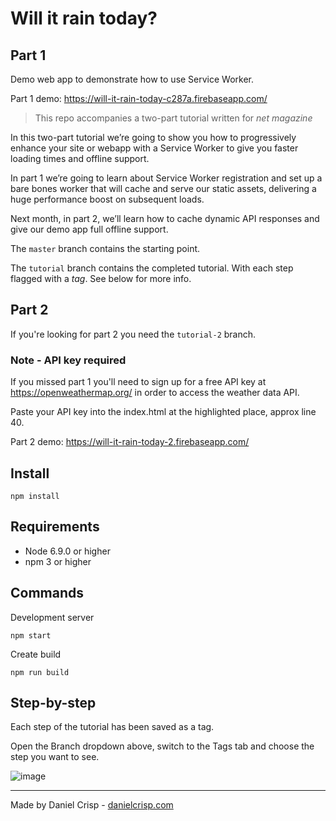 # Will it rain today?

## Part 1

Demo web app to demonstrate how to use Service Worker.

Part 1 demo: https://will-it-rain-today-c287a.firebaseapp.com/

> This repo accompanies a two-part tutorial written for *net magazine*

In this two-part tutorial we’re going to show you how to progressively enhance
your site or webapp with a Service Worker to give you faster loading times and
offline support.

In part 1 we’re going to learn about Service Worker registration and set up a
bare bones worker that will cache and serve our static assets, delivering a
huge performance boost on subsequent loads.

Next month, in part 2, we’ll learn how to cache dynamic API responses and give
our demo app full offline support.

The `master` branch contains the starting point.

The `tutorial` branch contains the completed tutorial. With each step flagged
with a *tag*. See below for more info.

## Part 2

If you're looking for part 2 you need the `tutorial-2` branch.

### Note - API key required

If you missed part 1 you'll need to sign up for a free API key at
https://openweathermap.org/ in order to access the weather data API.

Paste your API key into the index.html at the highlighted place, approx line 40.

Part 2 demo: https://will-it-rain-today-2.firebaseapp.com/

## Install

    npm install

## Requirements

 - Node 6.9.0 or higher
 - npm 3 or higher

## Commands

Development server

    npm start

Create build

    npm run build

## Step-by-step

Each step of the tutorial has been saved as a tag.

Open the Branch dropdown above, switch to the Tags tab and choose the step you
want to see.

![image](https://user-images.githubusercontent.com/1104814/39257089-88c06328-48a8-11e8-8549-cd80d93c1dae.png)

---

Made by Daniel Crisp - [danielcrisp.com](https://danielcrisp.com)
